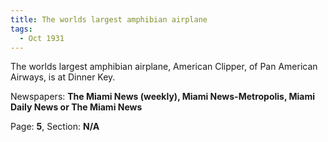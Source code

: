 ```yaml
---  
title: The worlds largest amphibian airplane  
tags:  
  - Oct 1931  
---  
```

  
The worlds largest amphibian airplane, American Clipper, of Pan American Airways, is at Dinner Key.  
  
Newspapers: **The Miami News (weekly), Miami News-Metropolis, Miami Daily News or The Miami News**  
  
Page: **5**, Section: **N/A** 
